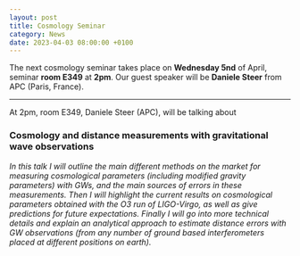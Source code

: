 ```yaml
---
layout: post
title: Cosmology Seminar
category: News
date: 2023-04-03 08:00:00 +0100
---
```


The next cosmology seminar takes place on **Wednesday 5nd** of
April, seminar **room E349** at **2pm**. Our guest speaker will be
**Daniele Steer** from APC (Paris, France).

---

At 2pm, room E349, Daniele Steer (APC), will be talking about

### Cosmology and distance measurements with gravitational wave observations

*In this talk I will outline the main different methods on the market
 for measuring cosmological parameters (including modified gravity
 parameters) with GWs, and the main sources of errors in these
 measurements. Then I will highlight the current results on
 cosmological parameters obtained with the O3 run of LIGO-Virgo, as
 well as give predictions for future expectations. Finally I will go
 into more technical details and explain an analytical approach to
 estimate distance errors with GW observations (from any number of
 ground based interferometers placed at different positions on
 earth).*





